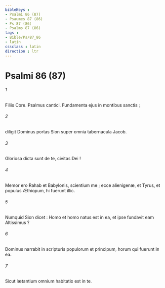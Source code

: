 ```yaml
---
bibleKeys : 
- Psalmi 86 (87)
- Psaumes 87 (86)
- Ps 87 (86)
- Psalms 87 (86)
tags : 
- Bible/Ps/87_86
- latin
cssclass : latin
direction : ltr
---
```


# Psalmi 86 (87)

###### 1
Filiis Core. Psalmus cantici. Fundamenta ejus in montibus sanctis ;
###### 2
diligit Dominus portas Sion super omnia tabernacula Jacob.
###### 3
Gloriosa dicta sunt de te, civitas Dei !
###### 4
Memor ero Rahab et Babylonis, scientium me ; ecce alienigenæ, et Tyrus, et populus Æthiopum, hi fuerunt illic.
###### 5
Numquid Sion dicet : Homo et homo natus est in ea, et ipse fundavit eam Altissimus ?
###### 6
Dominus narrabit in scripturis populorum et principum, horum qui fuerunt in ea.
###### 7
Sicut lætantium omnium habitatio est in te.
